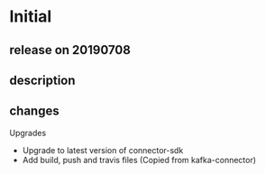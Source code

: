 # Initial

## release on 20190708

## description

## changes

Upgrades

* Upgrade to latest version of connector-sdk
* Add build, push and travis files (Copied from kafka-connector)

